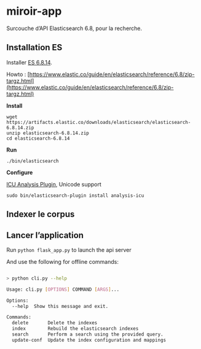 # miroir-app

Surcouche d’API Elasticsearch 6.8, pour la recherche.


## Installation ES

Installer [ES 6.8.14](https://www.elastic.co/fr/downloads/past-releases/elasticsearch-6-8-14).

Howto : [https://www.elastic.co/guide/en/elasticsearch/reference/6.8/zip-targz.html](https://www.elastic.co/guide/en/elasticsearch/reference/6.8/zip-targz.html)

**Install**

```
wget https://artifacts.elastic.co/downloads/elasticsearch/elasticsearch-6.8.14.zip
unzip elasticsearch-6.8.14.zip
cd elasticsearch-6.8.14
```

**Run**

```
./bin/elasticsearch
```

**Configure**

[ICU Analysis Plugin](https://www.elastic.co/guide/en/elasticsearch/plugins/current/analysis-icu.html), Unicode support

```
sudo bin/elasticsearch-plugin install analysis-icu
```

## Indexer le corpus


## Lancer l’application

Run ```python flask_app.py``` to launch the api server

And use the following for offline commands:
```bash

> python cli.py --help

Usage: cli.py [OPTIONS] COMMAND [ARGS]...

Options:
  --help  Show this message and exit.

Commands:
  delete       Delete the indexes
  index        Rebuild the elasticsearch indexes
  search       Perform a search using the provided query.
  update-conf  Update the index configuration and mappings

```
